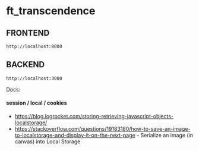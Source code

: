 # ft_transcendence


## FRONTEND 
`http://localhost:8080`


## BACKEND 
`http://localhost:3000`


Docs:

#### session / local / cookies
- https://blog.logrocket.com/storing-retrieving-javascript-objects-localstorage/
- https://stackoverflow.com/questions/19183180/how-to-save-an-image-to-localstorage-and-display-it-on-the-next-page - Serialize an image (in canvas) into Local Storage
